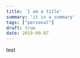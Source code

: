 ```yaml
---
title: 'I am a title'
summary: 'it is a summary'
tags: ["personal"]
draft: true
date: 2019-09-07
---
```


test
